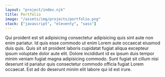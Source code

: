 ```yaml
---
layout: "project/index.njk"
title: Portfolio
image: "/assets/img/projects/portfolio.png"
stack: ["javascript", "eleventy", "sass"]
---
```


Qui proident est sit adipisicing consectetur adipisicing quis sint aute non enim pariatur. Id quis esse commodo ut enim Lorem aute occaecat eiusmod duis quis. Quis sit sit proident laboris cupidatat fugiat aliqua excepteur ipsum voluptate dolor aute elit. Dolore incididunt id ex ipsum duis tempor minim veniam fugiat magna adipisicing commodo. Sunt fugiat sit cillum nisi deserunt id pariatur quis consectetur commodo officia fugiat Lorem occaecat. Est ad do deserunt minim elit labore qui id est irure.
